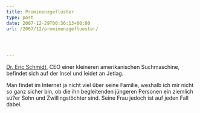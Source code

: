 ```yaml
---
title: Prominenzgeflüster
type: post
date: 2007-12-29T00:36:13+00:00
url: /2007/12/prominenzgefluester/




---
```

[Dr. Eric Schmidt][1], <span class="caps">CEO</span> einer kleineren amerikanischen Suchmaschine, befindet sich auf der Insel und leidet an Jetlag.

Man findet im Internet ja nicht viel über seine Familie, weshalb ich mir nicht so ganz sicher bin, ob die ihn begleitenden jüngeren Personen ein ziemlich sü?er Sohn und Zwillingstöchter sind. Seine Frau jedoch ist auf jeden Fall dabei.

 [1]: http://www.google.com/corporate/execs.html#eric
